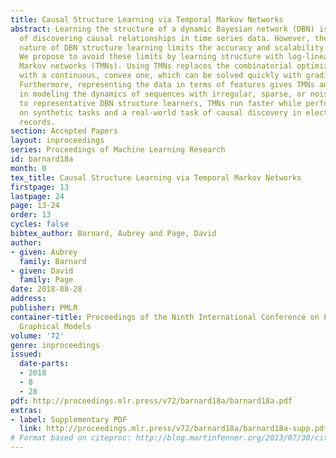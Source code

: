 ```yaml
---
title: Causal Structure Learning via Temporal Markov Networks
abstract: Learning the structure of a dynamic Bayesian network (DBN) is a common way
  of discovering causal relationships in time series data. However, the combinatorial
  nature of DBN structure learning limits the accuracy and scalability of DBN modeling.
  We propose to avoid these limits by learning structure with log-linear temporal
  Markov networks (TMNs). Using TMNs replaces the combinatorial optimization problem
  with a continuous, convex one, which can be solved quickly with gradient methods.
  Furthermore, representing the data in terms of features gives TMNs an advantage
  in modeling the dynamics of sequences with irregular, sparse, or noisy events. Compared
  to representative DBN structure learners, TMNs run faster while performing as accurately
  on synthetic tasks and a real-world task of causal discovery in electronic medical
  records.
section: Accepted Papers
layout: inproceedings
series: Proceedings of Machine Learning Research
id: barnard18a
month: 0
tex_title: Causal Structure Learning via Temporal Markov Networks
firstpage: 13
lastpage: 24
page: 13-24
order: 13
cycles: false
bibtex_author: Barnard, Aubrey and Page, David
author:
- given: Aubrey
  family: Barnard
- given: David
  family: Page
date: 2018-08-28
address: 
publisher: PMLR
container-title: Proceedings of the Ninth International Conference on Probabilistic
  Graphical Models
volume: '72'
genre: inproceedings
issued:
  date-parts:
  - 2018
  - 8
  - 28
pdf: http://proceedings.mlr.press/v72/barnard18a/barnard18a.pdf
extras:
- label: Supplementary PDF
  link: http://proceedings.mlr.press/v72/barnard18a/barnard18a-supp.pdf
# Format based on citeproc: http://blog.martinfenner.org/2013/07/30/citeproc-yaml-for-bibliographies/
---
```


